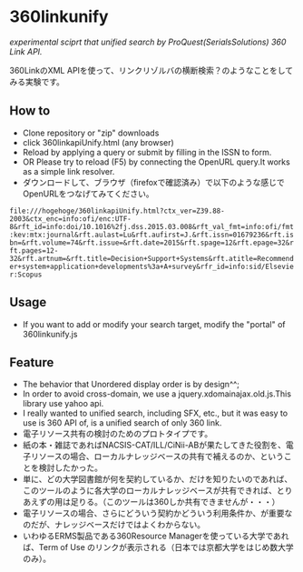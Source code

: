 # 360linkunify
_experimental sciprt that unified search by ProQuest(SerialsSolutions) 360 Link API._

360LinkのXML APIを使って、リンクリゾルバの横断検索？のようなことをしてみる実験です。

## How to
* Clone repository or "zip" downloads
* click 360linkapiUnify.html (any browser)
* Reload by applying a query or submit by filling in the ISSN to form.
* OR Please try to reload (F5) by connecting the OpenURL query.It works as a simple link resolver.
* ダウンロードして、ブラウザ（firefoxで確認済み）で以下のような感じでOpenURLをつなげてみてください。

`file:///hogehoge/360linkapiUnify.html?ctx_ver=Z39.88-2003&ctx_enc=info:ofi/enc:UTF-8&rft_id=info:doi/10.1016%2fj.dss.2015.03.008&rft_val_fmt=info:ofi/fmt:kev:mtx:journal&rft.aulast=Lu&rft.aufirst=J.&rft.issn=01679236&rft.isbn=&rft.volume=74&rft.issue=&rft.date=2015&rft.spage=12&rft.epage=32&rft.pages=12-32&rft.artnum=&rft.title=Decision+Support+Systems&rft.atitle=Recommender+system+application+developments%3a+A+survey&rfr_id=info:sid/Elsevier:Scopus`

## Usage
* If you want to add or modify your search target, modify the "portal" of 360linkunify.js

## Feature
* The behavior that Unordered display order is by design^^;
* In order to avoid cross-domain, we use a jquery.xdomainajax.old.js.This library use yahoo api.
* I really wanted to unified search, including SFX, etc., but it was easy to use is 360 API of, is a unified search of only 360 link.
* 電子リソース共有の検討のためのプロトタイプです。
* 紙の本・雑誌であればNACSIS-CAT/ILL/CiNii-ABが果たしてきた役割を、電子リソースの場合、ローカルナレッジベースの共有で補えるのか、ということを検討したかった。
* 単に、どの大学図書館が何を契約しているか、だけを知りたいのであれば、このツールのように各大学のローカルナレッジベースが共有できれば、とりあえずの用は足りる。（このツールは360しか共有できませんが・・・）
* 電子リソースの場合、さらにどういう契約かどういう利用条件か、が重要なのだが、ナレッジベースだけではよくわからない。
* いわゆるERMS製品である360Resource Managerを使っている大学であれば、Term of Use のリンクが表示される（日本では京都大学をはじめ数大学のみ）。
